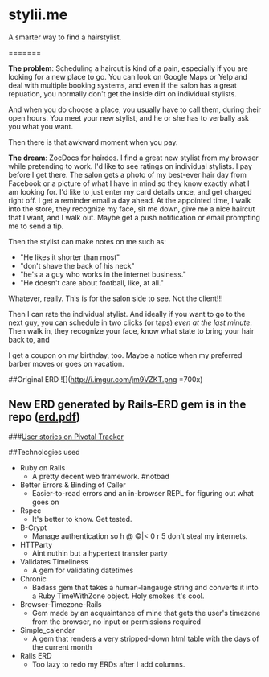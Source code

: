 stylii.me
=======

A smarter way to find a hairstylist.


=======


**The problem**: Scheduling a haircut is kind of a pain, especially if you are looking for a new place to go. You can look on Google Maps or Yelp and deal with multiple booking systems, and even if the salon has a great repuation, you normally don't get the inside dirt on individual stylists. 

And when you do choose a place, you usually have to call them, during their open hours. You meet your new stylist, and he or she has to verbally ask you what you want. 

Then there is that awkward moment when you pay.

**The dream**: ZocDocs for hairdos. I find a great new stylist from my browser while pretending to work. I'd like to see ratings on individual stylists. I pay before I get there. The salon gets a photo of my best-ever hair day from Facebook or a picture of what I have in mind so they know exactly what I am looking for. I'd like to just enter my card details once, and get charged right off. I get a reminder email a day ahead. At the appointed time, I walk into the store, they recognize my face, sit me down, give me a nice haircut that I want, and I walk out. Maybe get a push notification or email prompting me to send a tip. 

Then the stylist can make notes on me such as:
 
* "He likes it shorter than most"
* "don't shave the back of his neck"
*  "he's a a guy who works in the internet business."
*  "He doesn't care about football, like, at all."

Whatever, really. This is for the salon side to see. Not the client!!! 

Then I can rate the individual stylist. And ideally if you want to go to the next guy, you can schedule in two clicks (or taps) *even at the last minute*. Then walk in, they recognize your face, know what state to bring your hair back to, and 

I get a coupon on my birthday, too. Maybe a notice when my preferred barber moves or goes on vacation. 

##Original ERD
![](http://i.imgur.com/jm9VZKT.png =700x)

## New ERD generated by Rails-ERD gem is in the repo ([erd.pdf](https://github.com/trivett/stylii/blob/master/erd.pdf?raw=true))

###[User stories on Pivotal Tracker](https://www.pivotaltracker.com/s/projects/1045140)


##Technologies used

* Ruby on Rails
	* A pretty decent web framework. #notbad
* Better Errors & Binding of Caller
	* Easier-to-read errors and an in-browser REPL for figuring out what goes on
* Rspec
	* It's better to know. Get tested. 
* B-Crypt
	* Manage authentication so h @ ©|< 0 r 5 don't steal my internets.
* HTTParty
	* Aint nuthin but a hypertext transfer party 
* Validates Timeliness
	* A gem for validating datetimes
* Chronic
	* Badass gem that takes a human-langauge string and converts it into a Ruby TimeWithZone object. Holy smokes it's cool.
* Browser-Timezone-Rails
	* Gem made by an acquaintance of mine that gets the user's timezone from the browser, no input or permissions required
* Simple_calendar
	* A gem that renders a very stripped-down html table with the days of the current month
* Rails ERD
	* Too lazy to redo my ERDs after I add columns.











